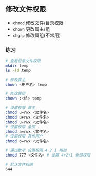 ## 修改文件权限

- `chmod` 修改文件/目录权限
- `chown` 更改属主/组
- `chgrp` 修改属组(不常用)

### 练习

```bash
# 查看目录文件权限
mkdir temp
ls -ld temp

# 修改属主
chown <用户名> temp

# 修改属组
chown :<组> temp

# 设置权限 属主
chmod u=rwx <文件名>
chmod u+rwx <文件名>
chmod u-rwx <文件名>
# 设置权限 全部
chmod a=rwx <文件名>
# 设置权限 其他用户
chmod o=rwx <文件名>

# 通过数字 设置权限 4 2 1 相加
chmod 777 <文件名> # 设置 4+2+1 全部权限

# 默认文件权限
644

```
